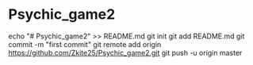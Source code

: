 # Psychic_game2
echo "# Psychic_game2" >> README.md
git init
git add README.md
git commit -m "first commit"
git remote add origin https://github.com/Zkite25/Psychic_game2.git
git push -u origin master
